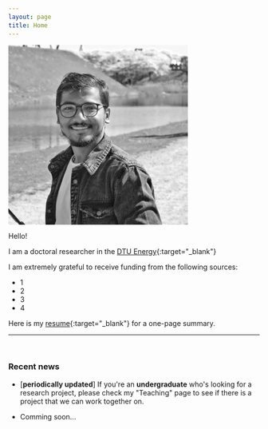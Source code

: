 ```yaml
---
layout: page
title: Home
---
```


<p><img src="assets/fig/cp.jpeg" alt="Chiku Parida" align="middle" width="360px"></p>

Hello!

I am a doctoral researcher in the [DTU Energy](https://www.energy.dtu.dk/){:target="_blank"}

I am extremely grateful to receive funding from the following sources:     
* 1  
* 2 
* 3
* 4

Here is my [resume](assets/files/resume_general.pdf){:target="_blank"} for a one-page summary.


---------------------------------
<br>

### Recent news

* [**periodically updated**] If you're an **undergraduate** who's looking for a research project, please check my "Teaching" page to see if there is a project that we can work together on.

<!-- 
comment out the unecessary things
 -->


* Comming soon...




